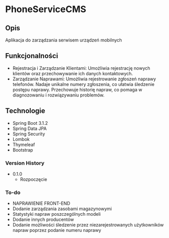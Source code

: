 # PhoneServiceCMS
## Opis
Aplikacja do zarządzania serwisem urządzeń mobilnych
## Funkcjonalności
* Rejestracja i Zarządzanie Klientami: Umożliwia rejestrację nowych klientów oraz przechowywanie ich danych kontaktowych.
* Zarządzanie Naprawami: Umożliwia rejestrowanie zgłoszeń naprawy telefonów. Nadaje unikalne numery zgłoszenia, co ułatwia śledzenie postępu naprawy. Przechowuje historię napraw, co pomaga w diagnozowaniu i rozwiązywaniu problemów.

## Technologie 
* Spring Boot 3.1.2
* Spring Data JPA
* Spring Security
* Lombok
* Thymeleaf
* Bootstrap

### Version History
* 0.1.0
  * Rozpoczęcie

### To-do
* NAPRAWIENIE FRONT-END
* Dodanie zarządzania zasobami magazynowymi
* Statystyki napraw poszczególnych modeli
* Dodanie innych producentów
* Dodanie możliwości śledzenie przez niezarejestrowanych użytkowników napraw poprzez podanie numeru naprawy
